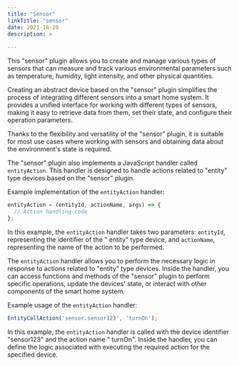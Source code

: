 ```yaml
---
title: "Sensor"
linkTitle: "sensor"
date: 2021-10-20
description: >
  
---
```


This "sensor" plugin allows you to create and manage various types of sensors that can measure and track various
environmental parameters such as temperature, humidity, light intensity, and other physical quantities.

Creating an abstract device based on the "sensor" plugin simplifies the process of integrating different sensors into a
smart home system. It provides a unified interface for working with different types of sensors, making it easy to
retrieve data from them, set their state, and configure their operation parameters.

Thanks to the flexibility and versatility of the "sensor" plugin, it is suitable for most use cases where working with
sensors and obtaining data about the environment's state is required.

The "sensor" plugin also implements a JavaScript handler called `entityAction`. This handler is designed to handle
actions related to "entity" type devices based on the "sensor" plugin.

Example implementation of the `entityAction` handler:

```javascript
entityAction = (entityId, actionName, args) => {
  // Action handling code
};
```

In this example, the `entityAction` handler takes two parameters: `entityId`, representing the identifier of the "
entity" type device, and `actionName`, representing the name of the action to be performed.

The `entityAction` handler allows you to perform the necessary logic in response to actions related to "entity" type
devices. Inside the handler, you can access functions and methods of the "sensor" plugin to perform specific operations,
update the devices' state, or interact with other components of the smart home system.

Example usage of the `entityAction` handler:

```javascript
EntityCallAction('sensor.sensor123', 'turnOn');
```

In this example, the `entityAction` handler is called with the device identifier "sensor123" and the action name "
turnOn". Inside the handler, you can define the logic associated with executing the required action for the specified
device.
